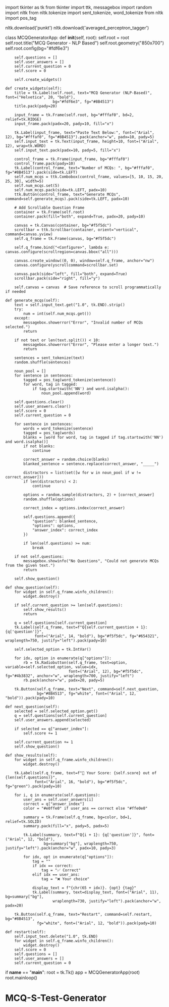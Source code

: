 import tkinter as tk
from tkinter import ttk, messagebox
import random
import nltk
from nltk.tokenize import sent_tokenize, word_tokenize
from nltk import pos_tag

nltk.download('punkt')
nltk.download('averaged_perceptron_tagger')

class MCQGeneratorApp:
    def __init__(self, root):
        self.root = root
        self.root.title("MCQ Generator - NLP Based")
        self.root.geometry("850x700")
        self.root.config(bg="#fdf6e3")

        self.questions = []
        self.user_answers = []
        self.current_question = 0
        self.score = 0

        self.create_widgets()

    def create_widgets(self):
        title = tk.Label(self.root, text="MCQ Generator (NLP-Based)", font=("Helvetica", 20, "bold"),
                         bg="#fdf6e3", fg="#8B4513")
        title.pack(pady=20)

        input_frame = tk.Frame(self.root, bg="#fffaf0", bd=2, relief=tk.RIDGE)
        input_frame.pack(padx=20, pady=10, fill="x")

        tk.Label(input_frame, text="Paste Text Below:", font=("Arial", 12), bg="#fffaf0", fg="#8B4513").pack(anchor="w", padx=10, pady=5)
        self.input_text = tk.Text(input_frame, height=10, font=("Arial", 12), wrap=tk.WORD)
        self.input_text.pack(padx=10, pady=5, fill="x")

        control_frame = tk.Frame(input_frame, bg="#fffaf0")
        control_frame.pack(pady=10)
        tk.Label(control_frame, text="Number of MCQs: ", bg="#fffaf0", fg="#8B4513").pack(side=tk.LEFT)
        self.num_mcqs = ttk.Combobox(control_frame, values=[5, 10, 15, 20, 25, 30], width=5)
        self.num_mcqs.set(5)
        self.num_mcqs.pack(side=tk.LEFT, padx=10)
        ttk.Button(control_frame, text="Generate MCQs", command=self.generate_mcqs).pack(side=tk.LEFT, padx=10)

        # Add Scrollable Question Frame
        container = tk.Frame(self.root)
        container.pack(fill="both", expand=True, padx=20, pady=10)

        canvas = tk.Canvas(container, bg="#f5f5dc")
        scrollbar = ttk.Scrollbar(container, orient="vertical", command=canvas.yview)
        self.q_frame = tk.Frame(canvas, bg="#f5f5dc")

        self.q_frame.bind("<Configure>", lambda e: canvas.configure(scrollregion=canvas.bbox("all")))

        canvas.create_window((0, 0), window=self.q_frame, anchor="nw")
        canvas.configure(yscrollcommand=scrollbar.set)

        canvas.pack(side="left", fill="both", expand=True)
        scrollbar.pack(side="right", fill="y")

        self.canvas = canvas  # Save reference to scroll programmatically if needed

    def generate_mcqs(self):
        text = self.input_text.get("1.0", tk.END).strip()
        try:
            num = int(self.num_mcqs.get())
        except:
            messagebox.showerror("Error", "Invalid number of MCQs selected.")
            return

        if not text or len(text.split()) < 10:
            messagebox.showerror("Error", "Please enter a longer text.")
            return

        sentences = sent_tokenize(text)
        random.shuffle(sentences)

        noun_pool = []
        for sentence in sentences:
            tagged = pos_tag(word_tokenize(sentence))
            for word, tag in tagged:
                if tag.startswith('NN') and word.isalpha():
                    noun_pool.append(word)

        self.questions.clear()
        self.user_answers.clear()
        self.score = 0
        self.current_question = 0

        for sentence in sentences:
            words = word_tokenize(sentence)
            tagged = pos_tag(words)
            blanks = [word for word, tag in tagged if tag.startswith('NN') and word.isalpha()]
            if not blanks:
                continue

            correct_answer = random.choice(blanks)
            blanked_sentence = sentence.replace(correct_answer, "_____")

            distractors = list(set([w for w in noun_pool if w != correct_answer]))
            if len(distractors) < 2:
                continue

            options = random.sample(distractors, 2) + [correct_answer]
            random.shuffle(options)

            correct_index = options.index(correct_answer)

            self.questions.append({
                "question": blanked_sentence,
                "options": options,
                "answer_index": correct_index
            })

            if len(self.questions) >= num:
                break

        if not self.questions:
            messagebox.showinfo("No Questions", "Could not generate MCQs from the given text.")
            return

        self.show_question()

    def show_question(self):
        for widget in self.q_frame.winfo_children():
            widget.destroy()

        if self.current_question >= len(self.questions):
            self.show_results()
            return

        q = self.questions[self.current_question]
        tk.Label(self.q_frame, text=f"Q{self.current_question + 1}: {q['question']}",
                 font=("Arial", 14, "bold"), bg="#f5f5dc", fg="#654321", wraplength=750, justify="left").pack(pady=10)

        self.selected_option = tk.IntVar()

        for idx, option in enumerate(q["options"]):
            rb = tk.Radiobutton(self.q_frame, text=option, variable=self.selected_option, value=idx,
                                font=("Arial", 12), bg="#f5f5dc", fg="#4b3832", anchor="w", wraplength=700, justify="left")
            rb.pack(anchor="w", padx=20, pady=5)

        tk.Button(self.q_frame, text="Next", command=self.next_question,
                  bg="#8B4513", fg="white", font=("Arial", 12, "bold")).pack(pady=10)

    def next_question(self):
        selected = self.selected_option.get()
        q = self.questions[self.current_question]
        self.user_answers.append(selected)

        if selected == q["answer_index"]:
            self.score += 1

        self.current_question += 1
        self.show_question()

    def show_results(self):
        for widget in self.q_frame.winfo_children():
            widget.destroy()

        tk.Label(self.q_frame, text=f"🎯 Your Score: {self.score} out of {len(self.questions)}",
                 font=("Arial", 16, "bold"), bg="#f5f5dc", fg="green").pack(pady=10)

        for i, q in enumerate(self.questions):
            user_ans = self.user_answers[i]
            correct = q["answer_index"]
            color = "#e0ffe0" if user_ans == correct else "#ffe0e0"

            summary = tk.Frame(self.q_frame, bg=color, bd=1, relief=tk.SOLID)
            summary.pack(fill="x", pady=5, padx=5)

            tk.Label(summary, text=f"Q{i + 1}: {q['question']}", font=("Arial", 12, "bold"),
                     bg=summary["bg"], wraplength=750, justify="left").pack(anchor="w", padx=10, pady=3)

            for idx, opt in enumerate(q["options"]):
                tag = ""
                if idx == correct:
                    tag = "✅ Correct"
                elif idx == user_ans:
                    tag = "❌ Your choice"

                display_text = f"{chr(65 + idx)}. {opt} {tag}"
                tk.Label(summary, text=display_text, font=("Arial", 11), bg=summary["bg"],
                         wraplength=730, justify="left").pack(anchor="w", padx=20)

        tk.Button(self.q_frame, text="Restart", command=self.restart, bg="#8B4513",
                  fg="white", font=("Arial", 12, "bold")).pack(pady=10)

    def restart(self):
        self.input_text.delete("1.0", tk.END)
        for widget in self.q_frame.winfo_children():
            widget.destroy()
        self.score = 0
        self.questions = []
        self.user_answers = []
        self.current_question = 0

if __name__ == "__main__":
    root = tk.Tk()
    app = MCQGeneratorApp(root)
    root.mainloop()

# MCQ-S-Test-Generator
